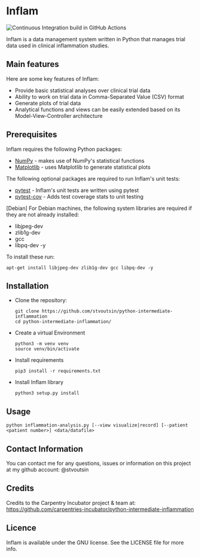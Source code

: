# Inflam

![Continuous Integration build in GitHub Actions](https://github.com/stvoutsin/python-intermediate-inflammation/workflows/CI/badge.svg?branch=main)

Inflam is a data management system written in Python that manages trial data used in clinical inflammation studies.

## Main features

Here are some key features of Inflam:

- Provide basic statistical analyses over clinical trial data
- Ability to work on trial data in Comma-Separated Value (CSV) format
- Generate plots of trial data
- Analytical functions and views can be easily extended based on its Model-View-Controller architecture

## Prerequisites

Inflam requires the following Python packages:

- [NumPy](https://www.numpy.org/) - makes use of NumPy's statistical functions
- [Matplotlib](https://matplotlib.org/stable/index.html) - uses Matplotlib to generate statistical plots

The following optional packages are required to run Inflam's unit tests:

- [pytest](https://docs.pytest.org/en/stable/) - Inflam's unit tests are written using pytest
- [pytest-cov](https://pypi.org/project/pytest-cov/) - Adds test coverage stats to unit testing

[Debian] For Debian machines, the following system libraries are required if they are not already installed:

- libjpeg-dev 
- zlib1g-dev
- gcc 
- libpq-dev -y

To install these run: 
```
apt-get install libjpeg-dev zlib1g-dev gcc libpq-dev -y
```

## Installation

  - Clone the repository:
    
    ```
    git clone https://github.com/stvoutsin/python-intermediate-inflammation
    cd python-intermediate-inflammation/
    ```

  - Create a virtual Environment

    ```
    python3 -m venv venv
    source venv/bin/activate
    ```

  - Install requirements
    ```
    pip3 install -r requirements.txt
    ```   

  - Install Inflam library
    ```
    python3 setup.py install
    ```

## Usage
```
python inflammation-analysis.py [--view visualize|record] [--patient <patient number>] <data/datafile>
```

## Contact Information

You can contact me for any questions, issues or information on this project at my github account: @stvoutsin

## Credits

Credits to the Carpentry Incubator project & team at: https://github.com/carpentries-incubator/python-intermediate-inflammation

## Licence
Inflam is available under the GNU license. See the LICENSE file for more info.


